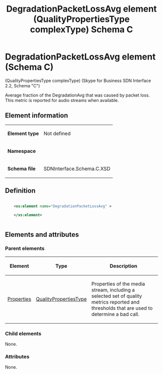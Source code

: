 ﻿---
title: DegradationPacketLossAvg element (QualityPropertiesType complexType) Schema C
TOCTitle: DegradationPacketLossAvg element
description: DegradationPacketLossAvg element (Schema C), QualityPropertiesType complexType, and Skype for Business SDN Interface 2.2.
ms:assetid: 7e09fff5-9209-4022-e050-8f181b257d96
ms:mtpsurl: https://msdn.microsoft.com/library/Mt404740(v=office.16)
ms:contentKeyID: 68250653
ms.date: 08/24/2015
mtps_version: v=office.16
dev_langs:
- xml
---

# DegradationPacketLossAvg element (Schema C)

(QualityPropertiesType complexType) (Skype for Business SDN Interface 2.2, Schema "C")

Average fraction of the DegradationAvg that was caused by packet loss. This metric is reported for audio streams when available.

## Element information

<table>
</colgroup>
</colgroup>
<tbody>
<tr class="odd">
<td><p><strong>Element type</strong></p></td>
<td><p>Not defined</p></td>
</tr>
<tr class="even">
<td><p><strong>Namespace</strong></p></td>
<td><p></p></td>
</tr>
<tr class="odd">
<td><p><strong>Schema file</strong></p></td>
<td><p>SDNInterface.Schema.C.XSD</p></td>
</tr>
</tbody>
</table>


## Definition

```xml

    <xs:element name="DegradationPacketLossAvg" >
    
    </xs:element>
  
```

## Elements and attributes

### Parent elements

<table>
<colgroup>
</colgroup>
<thead>
<tr class="header">
<th><p>Element</p></th>
<th><p>Type</p></th>
<th><p>Description</p></th>
</tr>
</thead>
<tbody>
<tr class="odd">
<td><p><a href="properties-element-qualitytype-complextype-skype-for-business-sdn-interface-2-2-schema-c.md">Properties</a></p></td>
<td><p><a href="qualitypropertiestype-complextype-skype-for-business-sdn-interface-2-2-schema-c.md">QualityPropertiesType</a></p></td>
<td><p>Properties of the media stream, including a selected set of quality metrics reported and thresholds that are used to determine a bad call.</p></td>
</tr>
</tbody>
</table>


### Child elements

None.

### Attributes

None.

